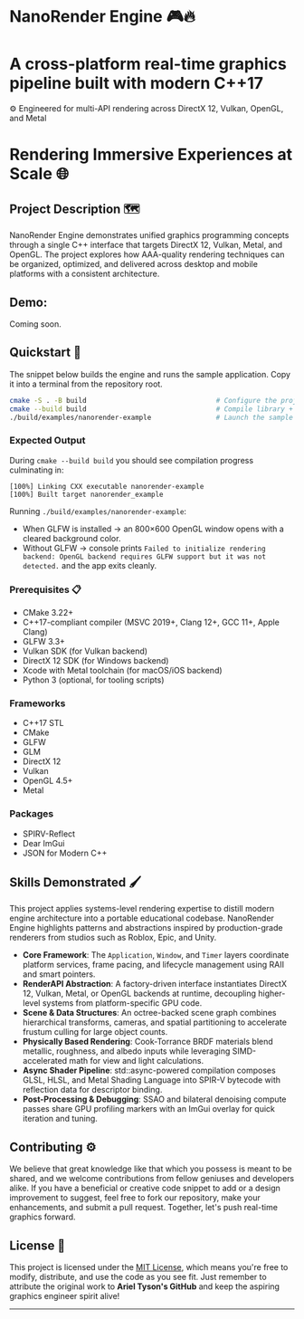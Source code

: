 # NanoRender Engine 🎮🔥

# A cross-platform real-time graphics pipeline built with modern C++17

⚙️ Engineered for multi-API rendering across DirectX 12, Vulkan, OpenGL, and Metal

# Rendering Immersive Experiences at Scale 🌐

## Project Description 🗺️

NanoRender Engine demonstrates unified graphics programming concepts through a single C++ interface that targets DirectX 12, Vulkan, Metal, and OpenGL. The project explores how AAA-quality rendering techniques can be organized, optimized, and delivered across desktop and mobile platforms with a consistent architecture.

## Demo:

Coming soon.

## Quickstart 🧭

The snippet below builds the engine and runs the sample application. Copy it into a terminal from the repository root.

```bash
cmake -S . -B build                                # Configure the project
cmake --build build                                # Compile library + example
./build/examples/nanorender-example                # Launch the sample app
```

### Expected Output

During `cmake --build build` you should see compilation progress culminating in:

```
[100%] Linking CXX executable nanorender-example
[100%] Built target nanorender_example
```

Running `./build/examples/nanorender-example`:

- When GLFW is installed → an 800×600 OpenGL window opens with a cleared background color.
- Without GLFW → console prints `Failed to initialize rendering backend: OpenGL backend requires GLFW support but it was not detected.` and the app exits cleanly.

### Prerequisites 📋

- CMake 3.22+
- C++17-compliant compiler (MSVC 2019+, Clang 12+, GCC 11+, Apple Clang)
- GLFW 3.3+
- Vulkan SDK (for Vulkan backend)
- DirectX 12 SDK (for Windows backend)
- Xcode with Metal toolchain (for macOS/iOS backend)
- Python 3 (optional, for tooling scripts)

### Frameworks

- C++17 STL
- CMake
- GLFW
- GLM
- DirectX 12
- Vulkan
- OpenGL 4.5+
- Metal

### Packages

- SPIRV-Reflect
- Dear ImGui
- JSON for Modern C++

## Skills Demonstrated 🖌️

This project applies systems-level rendering expertise to distill modern engine architecture into a portable educational codebase. NanoRender Engine highlights patterns and abstractions inspired by production-grade renderers from studios such as Roblox, Epic, and Unity.

- **Core Framework**: The `Application`, `Window`, and `Timer` layers coordinate platform services, frame pacing, and lifecycle management using RAII and smart pointers.
- **RenderAPI Abstraction**: A factory-driven interface instantiates DirectX 12, Vulkan, Metal, or OpenGL backends at runtime, decoupling higher-level systems from platform-specific GPU code.
- **Scene & Data Structures**: An octree-backed scene graph combines hierarchical transforms, cameras, and spatial partitioning to accelerate frustum culling for large object counts.
- **Physically Based Rendering**: Cook-Torrance BRDF materials blend metallic, roughness, and albedo inputs while leveraging SIMD-accelerated math for view and light calculations.
- **Async Shader Pipeline**: std::async-powered compilation composes GLSL, HLSL, and Metal Shading Language into SPIR-V bytecode with reflection data for descriptor binding.
- **Post-Processing & Debugging**: SSAO and bilateral denoising compute passes share GPU profiling markers with an ImGui overlay for quick iteration and tuning.

## Contributing ⚙️

We believe that great knowledge like that which you possess is meant to be shared, and we welcome contributions from fellow geniuses and developers alike. If you have a beneficial or creative code snippet to add or a design improvement to suggest, feel free to fork our repository, make your enhancements, and submit a pull request. Together, let's push real-time graphics forward.

## License 🪪

This project is licensed under the [MIT License](LICENSE), which means you're free to modify, distribute, and use the code as you see fit. Just remember to attribute the original work to **Ariel Tyson's GitHub** and keep the aspiring graphics engineer spirit alive!

---
